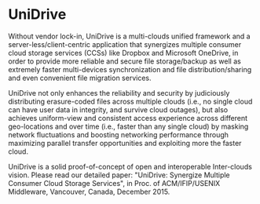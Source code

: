 # UniDrive
Without vendor lock-in, UniDrive is a multi-clouds unified framework and a server-less/client-centric application that synergizes multiple consumer cloud storage services (CCSs) like Dropbox and Microsoft OneDrive, in order to provide more reliable and secure file storage/backup as well as extremely faster multi-devices synchronization and file distribution/sharing and even convenient file migration services.

UniDrive not only enhances the reliability and security by judiciously distributing erasure-coded files across multiple clouds (i.e., no single cloud can have user data in integrity, and survive cloud outages), but also achieves uniform-view and consistent access experience across different geo-locations and over time (i.e., faster than any single cloud) by masking network fluctuations and boosting networking performance through maximizing parallel transfer opportunities and exploiting more the faster cloud.

UniDrive is a solid proof-of-concept of open and interoperable Inter-clouds vision.
Please read our detailed paper: "UniDrive: Synergize Multiple Consumer Cloud Storage Services", in Proc. of ACM/IFIP/USENIX Middleware, Vancouver, Canada, December 2015.
